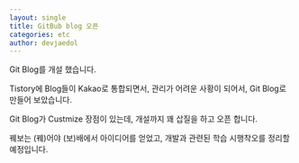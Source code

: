 ```yaml
---
layout: single
title: GitBub blog 오픈
categories: etc
author: devjaedol
---
```


Git Blog를 개설 했습니다.

Tistory에 Blog들이 Kakao로 통합되면서, 관리가 어려운 사황이 되어서, Git Blog로 만들어 보았습니다.

Git Blog가 Custmize 장점이 있는데, 개설까지 꽤 삽질을 하고 오픈 합니다.

꿰보는 (꿰)어야 (보)배에서 아이디어를 얻었고, 개발과 관련된 학습 시행착오를 정리할 예정입니다.

